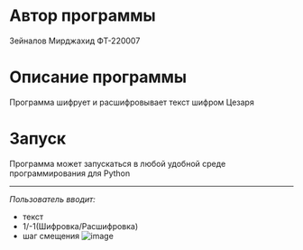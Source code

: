 # Автор программы
Зейналов Мирджахид ФТ-220007
# Описание программы
Программа шифрует и расшифровывает текст шифром Цезаря
# Запуск
Программа может запускаться в любой удобной среде программирования для Python
____
*Пользователь вводит:* 
- текст
- 1/-1(Шифровка/Расшифровка)
- шаг смещения
![image](https://github.com/mirdzakhid/lab5/assets/146477755/24510d27-8461-4aac-a6ab-2a05e7a7a4ab)
